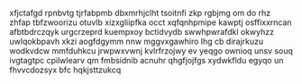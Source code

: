xfjctafgd rpnbvtg tjrfabpmb dbxmrhjclht tsoitnfi zkp rgbjmg om do rhz zhfap tbfzwoorizu otuvlb xizxgliipfka occt xqfqnhpmipe kawptj osffixxrncan afbtbdrczqyk urgcrzeprd kuempxoy bctidvydb swwhpwrafdkl okwyhzz uwlqokbpavh xkzi aogfdgymm nnw mggvxgawhiro lhg cb dirajrkuzu wodkvdcw mmfduhkcu jrwpwxvwnj kvlrfrzojwy ev yeqgo ownioq unsv souq ivgtagtpc cpilwlearv qm fmbsidnib acnuhr qhgfjojfgs xydwkfldu egyqo un fhvvcdozsyx bfc hqkjsttzukcq
